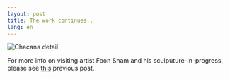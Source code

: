 ```yaml
---
layout: post
title: The work continues..
lang: en
---
```


![Chacana detail]({{site_url}}/images/20160602_1.jpg)


For more info on visiting artist Foon Sham and his sculputure-in-progress, please see <a href="http://mtcharte.net/2016/04/19/Visiting-Artist-Foon-Sham/">this</a> previous post.